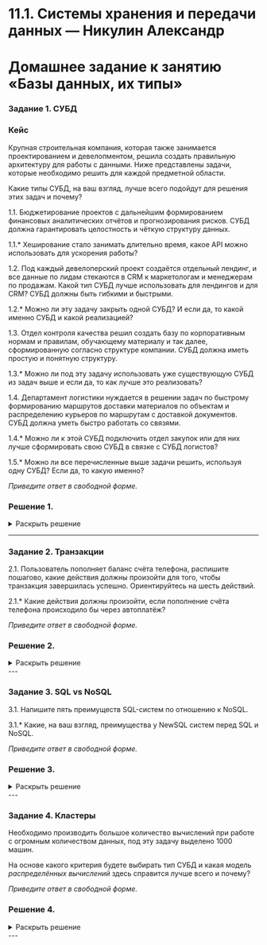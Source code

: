 # 11.1. Системы хранения и передачи данных — Никулин Александр
# Домашнее задание к занятию «Базы данных, их типы»

### Задание 1. СУБД

### Кейс
Крупная строительная компания, которая также занимается проектированием и девелопментом, решила создать 
правильную архитектуру для работы с данными. Ниже представлены задачи, которые необходимо решить для
каждой предметной области. 

Какие типы СУБД, на ваш взгляд, лучше всего подойдут для решения этих задач и почему? 
 
1.1. Бюджетирование проектов с дальнейшим формированием финансовых аналитических отчётов и прогнозирования рисков.
СУБД должна гарантировать целостность и чёткую структуру данных.

1.1.* Хеширование стало занимать длительно время, какое API можно использовать для ускорения работы? 

1.2. Под каждый девелоперский проект создаётся отдельный лендинг, и все данные по лидам стекаются в CRM к 
маркетологам и менеджерам по продажам. Какой тип СУБД лучше использовать для лендингов и для CRM? 
СУБД должны быть гибкими и быстрыми.

1.2.* Можно ли эту задачу закрыть одной СУБД? И если да, то какой именно СУБД и какой реализацией?

1.3. Отдел контроля качества решил создать базу по корпоративным нормам и правилам, обучающему материалу 
и так далее, сформированную согласно структуре компании. СУБД должна иметь простую и понятную структуру.

1.3.* Можно ли под эту задачу использовать уже существующую СУБД из задач выше и если да, то как лучше это 
реализовать?

1.4. Департамент логистики нуждается в решении задач по быстрому формированию маршрутов доставки материалов 
по объектам и распределению курьеров по маршрутам с доставкой документов. СУБД должна уметь быстро работать
со связями.

1.4.* Можно ли к этой СУБД подключить отдел закупок или для них лучше сформировать свою СУБД в связке с СУБД 
логистов?

1.5.* Можно ли все перечисленные выше задачи решить, используя одну СУБД? Если да, то какую именно?

*Приведите ответ в свободной форме.*

### Решение 1.
<details>
  <summary>Раскрыть решение</summary>

  - 1.1: Реляционая БД. Отвечает подходам ACID и четкой структуре БД
  - 1.1*: Не совсем понятен вопрос с АПИ. Но думаю что речь о кешируемости. Можно в сервисах добавить кеши, которые бы сохраняли некоторые данные и получали бы их без хождения в БД.
  - 1.2: Для CRM наверное документо-ориентированные СУБД. Довольно гибкие и быстрые БД и сохраняют при этом совместимость с ООП. Для лендигов - Да наверное любые БД.. Может быть документо ориентированные mongoDb к прмиеру.
  - 1.2*: В целом не вижу проблем, зависит от объемов скорее. Можно наверное ту же mongo использовать.
  - 1.3: Иеархеческие БД. В иерархической модели данные организованы в древовидную структуру. Что вписывается в данную концепцию.
  - 1.3*: Да, вполне. Достаточно описать связи указывающие на родителя и уровень. 
  - 1.4: Сетевые или Графовые СУБД. Это разновидность баз данных с реализацией сетевой модели в виде графа. А с помощью графов можно можно получать маршруты.
  - 1.4*: Все же наверное лучше организовать свою СУБД. Так как тут данные сами по себе разные. В первом случае речь о маршрутах, а во втором что именно покупать, разные условия.
  - 1.5*:
    * Думаю что в любой БД можно реализовать всё что нужно. Вопрос в качестве и скорости рабоыт с ними. В разных БД они будут разные.
    * Думаю что условно нормальный вариант для реализации всех задач подошла бы РСУБД, к примеру PostgreSQL.
  
</details>

---

### Задание 2. Транзакции

2.1. Пользователь пополняет баланс счёта телефона, распишите пошагово, какие действия должны произойти для того, чтобы 
транзакция завершилась успешно. Ориентируйтесь на шесть действий.

2.1.* Какие действия должны произойти, если пополнение счёта телефона происходило бы через автоплатёж?

*Приведите ответ в свободной форме.*

### Решение 2.
<details>
  <summary>Раскрыть решение</summary>

  - 2.1:
    - Проверка, что сумма может быть списана с указанного счета
    - Проверка, что лицевой счет активен и доступен для пополнения
    - Списание средств со счета пополнения (Холдирование денег)
    - Зачисление средств на лицевой счет номера телефона
    - Подтверждение операции по зачислению средств на лицевой счет телефона
    - Подтверждение операции по списанию средств со счета пополнения
      
  - 2.1*:
    все тоже самое только добавится еще пару действий в начале
    - Проверка того подключена ли услуга у пользователя
    - Проверка того запрос суммы по услуге
    - 2.1
    - Запись об успешном выполнение
  
</details>
---

### Задание 3. SQL vs NoSQL

3.1. Напишите пять преимуществ SQL-систем по отношению к NoSQL. 

3.1.* Какие, на ваш взгляд, преимущества у NewSQL систем перед SQL и NoSQL.

*Приведите ответ в свободной форме.*

### Решение 3.
<details>
  <summary>Раскрыть решение</summary>

  - 3.1:
    * Стандартизированный язык и модель данных. 
    * Масштабируемость
    * Безопасность
    * Резервное копирование и восстанволение
    * Согласовоность данных
  - 3.1*:
    * SQL как основной механизм для взаимодействия.
    * ACID поддержка транзакций.
    * Механизм управления без применения блокировок, таким образом считывающие данные в реальном времени не будут находится в противоречии с записывающими, что исключает конфликт.
    * Архитектура, обеспечивающая намного выше производительность узла, чем доступный из традиционных решений RDBMS.
    * Удобное масштабирование, способное управлять большим количеством узлов, не перенося узкие места.
  
</details>
---

### Задание 4. Кластеры

Необходимо производить большое количество вычислений при работе с огромным количеством данных, под эту задачу 
выделено 1000 машин. 

На основе какого критерия будете выбирать тип СУБД и какая модель *распределённых вычислений* 
здесь справится лучше всего и почему?

*Приведите ответ в свободной форме.*

### Решение 4.
<details>
  <summary>Раскрыть решение</summary>

  Ну если речь идет о большых данных, то следует предположить что данные могут меняться вреям от времени, точнее типы данных. \
  А значит скорее всего больше подойдут документо-ориентированные БД. Та же монга к примеру или Hadoop. \
  Если речь идет о 1000 машин, то скорее всего будет не одна БД, а несколько или больше чем несколько, а значит речь о горизонтальной масштабируемости, опять же NoSql лучше с этим справляются. \
  Если столько много вычеслительных машин и много данных + интересует распределенное вычесление, то ум приходит MapReduce. \
  Собственно наверное стоит смотреть в сторону MongoDb и Hadoop. 
  
</details>
---
